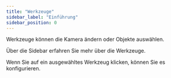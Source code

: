 ```yaml
---
title: "Werkzeuge"
sidebar_label: "Einführung"
sidebar_position: 0
---
```


Werkzeuge können die Kamera ändern oder Objekte auswählen.

Über die Sidebar erfahren Sie mehr über die Werkzeuge.

Wenn Sie auf ein ausgewähltes Werkzeug klicken, können Sie es konfigurieren.
